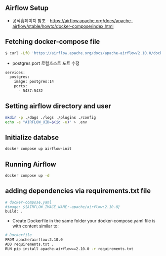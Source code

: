 
## Airflow Setup 
- 공식홈페이지 참조 - https://airflow.apache.org/docs/apache-airflow/stable/howto/docker-compose/index.html

## Fetching docker-compose file
```bash
$ curl -LfO 'https://airflow.apache.org/docs/apache-airflow/2.10.0/docker-compose.yaml'
```

- postgres port 로컬호스트 포트 수정 
```bash
services:
  postgres:
    image: postgres:14
    ports:
      - 5437:5432
```

## Setting airflow directory and user
```bash
mkdir -p ./dags ./logs ./plugins ./config
echo -e "AIRFLOW_UID=$(id -u)" > .env
```


## Initialize databse
```bash
docker compose up airflow-init
```

## Running Airflow
```bash
docker compose up -d
```


## adding dependencies via requirements.txt file
```bash
# docker-compose.yaml
#image: ${AIRFLOW_IMAGE_NAME:-apache/airflow:2.10.0}
build: .
```
- Create Dockerfile in the same folder your docker-compose.yaml file is with content similar to:

```bash
# Dockerfile
FROM apache/airflow:2.10.0
ADD requirements.txt .
RUN pip install apache-airflow==2.10.0 -r requirements.txt
```
